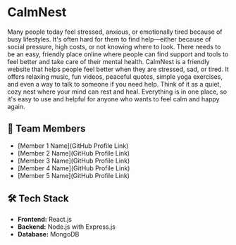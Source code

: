 # CalmNest
Many people today feel stressed, anxious, or emotionally tired because of busy lifestyles. It's often hard for them to find help—either because of social pressure, high costs, or not knowing where to look. There needs to be an easy, friendly place online where people can find support and tools to feel better and take care of their mental health.
CalmNest is a friendly website that helps people feel better when they are stressed, sad, or tired. It offers relaxing music, fun videos, peaceful quotes, simple yoga exercises, and even a way to talk to someone if you need help.
Think of it as a quiet, cozy nest where your mind can rest and heal. Everything is in one place, so it's easy to use and helpful for anyone who wants to feel calm and happy again.

## 👥 Team Members
- [Member 1 Name](GitHub Profile Link)
- [Member 2 Name](GitHub Profile Link)
- [Member 3 Name](GitHub Profile Link)
- [Member 4 Name](GitHub Profile Link)
- [Member 5 Name](GitHub Profile Link)

## 🛠 Tech Stack
- **Frontend:** React.js
- **Backend:** Node.js with Express.js
- **Database:** MongoDB
